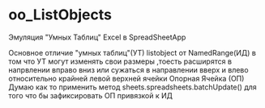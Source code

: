 # oo_ListObjects
Эмуляция "Умных Таблиц" Excel в SpreadSheetApp

Основное отличие "умных таблиц"(УТ) listobject от NamedRange(ИД)  в том что УТ могут изменять свои размеры ,тоесть расширятся в напрвлении вправо вниз или сужаться в направлении вверх и влево относительно крайней левой верхней ячейки Опорная Ячейка (ОП)
Думаю как то применить метод sheets.spreadsheets.batchUpdate() для того что бы зафиксировать ОП привязкой к ИД
